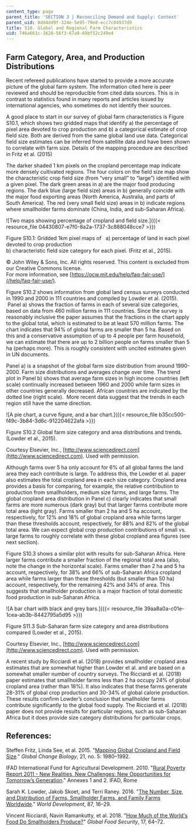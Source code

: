 ```yaml
---
content_type: page
parent_title: 'SECTION 3 | Reconciling Demand and Supply: Context'
parent_uid: 8dd4dd9f-324e-5e95-79e8-ecc7c04937d9
title: S10. Global and Regional Farm Characteristics
uid: 746a661c-1628-56f3-67a9-69bf52c249e4
---
```


Farm Category, Area, and Production Distributions
-------------------------------------------------

Recent refereed publications have started to provide a more accurate picture of the global farm system. The information cited here is peer reviewed and should be reproducible from cited data sources. This is in contrast to statistics found in many reports and articles issued by international agencies, who sometimes do not identify their sources.

A good place to start in our survey of global farm characteristics is Figure S10.1, which shows two gridded maps that identify a) the percentage of pixel area devoted to crop production and b) a categorical estimate of crop field size. Both are derived from the same global land use data. Categorical field size estimates can be inferred from satellite data and have been shown to correlate with farm size. Details of the mapping procedure are described in Fritz et al. (2015)

The darker shaded 1 km pixels on the cropland percentage map indicate more densely cultivated regions. The four colors on the field size map show the characteristic crop field size (from “very small” to “large”) identified with a given pixel. The dark green areas in a) are the major food producing regions. The dark blue (large field size) areas in b) generally coincide with the major food exporting areas (North America, Australia, and parts of South America). The red (very small field size) areas in b) indicate regions where smallholder farms dominate (China, India, and sub-Saharan Africa).

![Two maps showing percentage of cropland and field size.]({{< resource_file 04430807-e7f0-8a2a-1737-3c888048cce7 >}})

Figure S10.1: Gridded 1km pixel maps of   a) percentage of land in each pixel devoted to crop production  
b) characteristic field size category for each pixel. (Fritz et al., 2015).

© John Wiley & Sons, Inc. All rights reserved. This content is excluded from our Creative Commons license.  
For more information, see [https://ocw.mit.edu/help/faq-fair-use/](/help/faq-fair-use/).

Figure S10.2 shows information from global land census surveys conducted in 1990 and 2000 in 111 countries and compiled by Lowder et al. (2015).  Panel a) shows the fraction of farms in each of several size categories, based on data from 460 million farms in 111 countries. Since the survey is reasonably inclusive the paper assumes that the fractions in the chart apply to the global total, which is estimated to be at least 570 million farms. The chart indicates that 94% of global farms are smaller than 5 ha. Based on this and a conservative assumption of up to 4 people per farm household, we can estimate that there are up to 2 billion people on farms smaller than 5 ha (perhaps more). This is roughly consistent with uncited estimates given in UN documents.

Panel a) is a snapshot of the global farm size distribution from around 1990-2000. Farm size distributions and averages change over time. The trend plot in Panel b) shows that average farm sizes in high income countries (left scale) continually increased between 1960 and 2000 while farm sizes in other countries generally decreased. African countries are indicated by the dotted line (right scale).  More recent data suggest that the trends in each region still have the same direction.

![A pie chart, a curve figure, and a bar chart.]({{< resource_file b35cc500-f49c-3b84-3d6c-912204622afa >}})

Figure S10.2 Global farm size category and area distributions and trends. (Lowder et al., 2015).

Courtesy Elsevier, Inc., [http://www.sciencedirect.com](http://www.sciencedirect.com). Used with permission.

Although farms over 5 ha only account for 6% of all global farms the land area they each contribute is large. To address this, the Lowder et al. paper also estimates the total cropland area in each size category. Cropland area provides a basis for comparing, for example, the relative contribution to production from smallholders, medium size farms, and large farms. The global cropland area distribution in Panel c) clearly indicates that small farms are more numerous (dark gray) but that larger farms contribute more total area (light gray). Farms smaller than 2 ha and 5 ha account, respectively, for 12% and 18% of global cropland area while farms larger than these thresholds account, respectively, for 88% and 82% of the global total area. We can expect global crop production contributions of small vs. large farms to roughly correlate with these global cropland area figures (see next section).

Figure S10.3 shows a similar plot with results for sub-Saharan Africa. Here larger farms contribute a smaller fraction of the regional total area (also, note the change in the horizontal scale). Farms smaller than 2 ha and 5 ha account, respectively, for 38% and 66% of sub-Saharan Africa cropland area while farms larger than these thresholds (but smaller than 50 ha) account, respectively, for the remaining 42% and 34% of area. This suggests that smallholder production is a major fraction of total domestic food production in sub-Saharan Africa.

![A bar chart with black and grey bars.]({{< resource_file 39aa8a0a-c01e-1cea-ab3b-8442795a5d95 >}})

Figure S11.3 Sub-Saharan farm size category and area distributions compared (Lowder et al., 2015).

Courtesy Elsevier, Inc., [http://www.sciencedirect.com](http://www.sciencedirect.com). Used with permission.

A recent study by Ricciardi et al. (2018) provides smallholder cropland area estimates that are somewhat higher than Lowder et al. and are based on a somewhat smaller number of country surveys. The Ricciardi et al. (2018) paper estimates that smallholder farms less than 2 ha occupy 24% of global cropland area (rather than 18%). It also indicates that these farms generate 28-31% of global crop production and 30-34% of global calorie production. These results confirm Lowder’s conclusion that smallholder farms contribute significantly to the global food supply. The Ricciardi et al. (2018) paper does not provide results for particular regions, such as sub-Saharan Africa but it does provide size category distributions for particular crops.

References:
-----------

Steffen Fritz, Linda See, et al. 2015. "[Mapping Global Cropland and Field Size](https://onlinelibrary.wiley.com/doi/abs/10.1111/gcb.12838)." _Global Change Biology_, 21, no. 5: 1980–1992.

IFAD International Fund for Agricultural Development. 2010. "[Rural Poverty Report 2011 - New Realities, New Challenges: New Opportunities for Tomorrow’s Generation](https://reliefweb.int/report/world/rural-poverty-report-2011-new-realities-new-challenges-new-opportunities-tomorrows)." Annexes 1 and 2. IFAD, Rome

Sarah K. Lowder, Jakob Skoet, and Terri Raney. 2016. "[The Number, Size, and Distribution of Farms, Smallholder Farms, and Family Farms Worldwide](https://www.sciencedirect.com/science/article/pii/S0305750X15002703)." _World Development_, 87, 16–29.

Vincent Ricciardi, Navin Ramankutty, et al. 2018. "[How Much of the World's Food Do Smallholders Produce?](https://www.sciencedirect.com/science/article/pii/S2211912417301293)" _Global Food Security_, 17, 64–72.